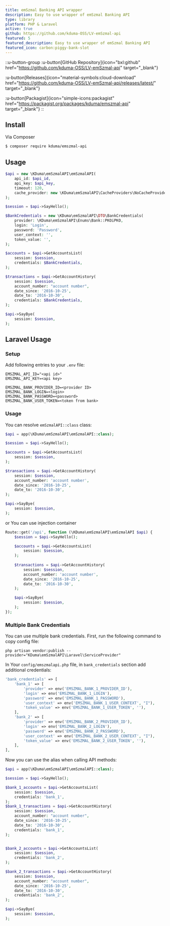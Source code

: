 ```yaml
---
title: emSzmal Banking API wrapper
description: Easy to use wrapper of emSzmal Banking API
type: library
platform: PHP & Laravel
active: true
github: https://github.com/kduma-OSS/LV-emSzmal-api
featured: 5
featured_description: Easy to use wrapper of emSzmal Banking API
featured_icon: carbon:piggy-bank-slot
---
```


::u-button-group
:u-button[GitHub Repository]{icon="bxl:github" href="https://github.com/kduma-OSS/LV-emSzmal-api" target="_blank"}

:u-button[Releases]{icon="material-symbols:cloud-download" href="https://github.com/kduma-OSS/LV-emSzmal-api/releases/latest/" target="_blank"}

:u-button[Packagist]{icon="simple-icons:packagist" href="https://packagist.org/packages/kduma/emszmal-api" target="_blank"}
::

## Install

Via Composer

``` bash
$ composer require kduma/emszmal-api
```

## Usage

```php
$api = new \KDuma\emSzmalAPI\emSzmalAPI(
    api_id: $api_id, 
    api_key: $api_key,
    timeout: 120,
    cache_provider: new \KDuma\emSzmalAPI\CacheProviders\NoCacheProvider(),
);

$session = $api->SayHello();

$BankCredentials = new \KDuma\emSzmalAPI\DTO\BankCredentials(
    provider: \KDuma\emSzmalAPI\Enums\Bank::PKOiPKO, 
    login: 'Login', 
    password: 'Password',
    user_context: '',
    token_value: '',
);

$accounts = $api->GetAccountsList(
    session: $session,
    credentials: $BankCredentials,
);

$transactions = $api->GetAccountHistory(
    session: $session,
    account_number: "account number", 
    date_since: '2016-10-25', 
    date_to: '2016-10-30', 
    credentials: $BankCredentials,
);

$api->SayBye(
    session: $session,
);
```

## Laravel Usage

### Setup

Add following entries to your `.env` file:

	EMSZMAL_API_ID="<api id>"
	EMSZMAL_API_KEY=<api key>

	EMSZMAL_BANK_PROVIDER_ID=<provider ID>
	EMSZMAL_BANK_LOGIN=<login>
	EMSZMAL_BANK_PASSWORD=<password>
    EMSZMAL_BANK_USER_TOKEN=<token from bank>

### Usage
You can resolve `emSzmalAPI::class` class:

```php
$api = app(\KDuma\emSzmalAPI\emSzmalAPI::class);

$session = $api->SayHello();

$accounts = $api->GetAccountsList(
    session: $session,
);

$transactions = $api->GetAccountHistory(
    session: $session,
    account_number: 'account number', 
    date_since: '2016-10-25', 
    date_to: '2016-10-30',
);

$api->SayBye(
    session: $session,
);
```

or You can use injection container

```php
Route::get('/api', function (\KDuma\emSzmalAPI\emSzmalAPI $api) {
    $session = $api->SayHello();

    $accounts = $api->GetAccountsList(
        session: $session,
    );
    
    $transactions = $api->GetAccountHistory(
        session: $session,
        account_number: 'account number', 
        date_since: '2016-10-25', 
        date_to: '2016-10-30',
    );

    $api->SayBye(
        session: $session,
    );
});
```

### Multiple Bank Credentials

You can use multiple bank credentials. First, run the following command to copy config file:

    php artisan vendor:publish --provider="KDuma\emSzmalAPI\Laravel\ServiceProvider"

In Your `config/emszmalapi.php` file, in `bank_credentials` section add additional credentials:

```php
'bank_credentials' => [
    'bank_1' => [
        'provider' => env('EMSZMAL_BANK_1_PROVIDER_ID'),
        'login' => env('EMSZMAL_BANK_1_LOGIN'),
        'password' => env('EMSZMAL_BANK_1_PASSWORD'),
        'user_context' => env('EMSZMAL_BANK_1_USER_CONTEXT', "I"),
        'token_value' => env('EMSZMAL_BANK_1_USER_TOKEN', ''),
    ],
    'bank_2' => [
        'provider' => env('EMSZMAL_BANK_2_PROVIDER_ID'),
        'login' => env('EMSZMAL_BANK_2_LOGIN'),
        'password' => env('EMSZMAL_BANK_2_PASSWORD'),
        'user_context' => env('EMSZMAL_BANK_2_USER_CONTEXT', "I"),
        'token_value' => env('EMSZMAL_BANK_2_USER_TOKEN', ''),
    ],
],
```
Now you can use the alias when calling API methods:
```php
$api = app(\KDuma\emSzmalAPI\emSzmalAPI::class);

$session = $api->SayHello();

$bank_1_accounts = $api->GetAccountsList(
    session: $session,
    credentials: 'bank_1',
);
$bank_1_transactions = $api->GetAccountHistory(
    session: $session,
    account_number: "account number", 
    date_since: '2016-10-25', 
    date_to: '2016-10-30', 
    credentials: 'bank_1',
);


$bank_2_accounts = $api->GetAccountsList(
    session: $session,
    credentials: 'bank_2',
);

$bank_2_transactions = $api->GetAccountHistory(
    session: $session,
    account_number: "account number", 
    date_since: '2016-10-25', 
    date_to: '2016-10-30', 
    credentials: 'bank_2',
);

$api->SayBye(
    session: $session,
);
```